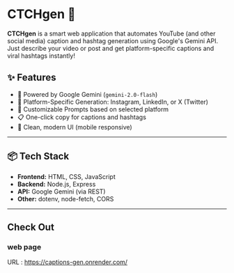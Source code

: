 # CTCHgen 🚀
**CTCHgen** is a smart web application that automates YouTube (and other social media) caption and hashtag generation using Google's Gemini API. Just describe your video or post and get platform-specific captions and viral hashtags instantly!

## ✨ Features
- 🧠 Powered by Google Gemini (`gemini-2.0-flash`)
- 🎯 Platform-Specific Generation: Instagram, LinkedIn, or X (Twitter)
- 📝 Customizable Prompts based on selected platform
- 📋 One-click copy for captions and hashtags
- 🎨 Clean, modern UI (mobile responsive)

---

## 📦 Tech Stack

- **Frontend:** HTML, CSS, JavaScript
- **Backend:** Node.js, Express
- **API:** Google Gemini (via REST)
- **Other:** dotenv, node-fetch, CORS

---

## Check Out

### web page

URL : https://captions-gen.onrender.com/
